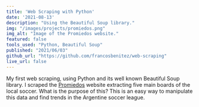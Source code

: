 ```yaml
---
title: 'Web Scraping with Python'
date: '2021-08-13'
description: "Using the Beautiful Soup library."
img: "/images/projects/promiedos.png"
img_alt: "Image of the Promiedos website."
featured: false
tools_used: "Python, Beautiful Soup"
published: "2021/06/03"
github_url: "https://github.com/francosbenitez/web-scraping"
live_url: false
---
```


My first web scraping, using Python and its well known Beautiful Soup library. I scraped the [Promiedos](https://www.promiedos.com.ar/primera) website extracting five main boards of the local soccer. What is the purpose of this? This is an easy way to manipulate this data and find trends in the Argentine soccer league.

